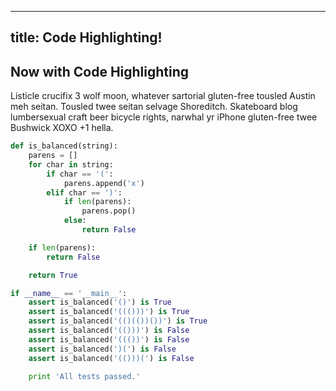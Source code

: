 ----
title: Code Highlighting!
----

## Now with Code Highlighting

Listicle crucifix 3 wolf moon, whatever sartorial gluten-free tousled Austin
meh seitan. Tousled twee seitan selvage Shoreditch. Skateboard blog lumbersexual
craft beer bicycle rights, narwhal yr iPhone gluten-free twee Bushwick XOXO +1
hella.

```python
def is_balanced(string):
    parens = []
    for char in string:
        if char == '(':
            parens.append('x')
        elif char == ')':
            if len(parens):
                parens.pop()
            else:
                return False

    if len(parens):
        return False

    return True

if __name__ == '__main__':
    assert is_balanced('()') is True
    assert is_balanced('((()))') is True
    assert is_balanced('(()(())())') is True
    assert is_balanced('(()))') is False
    assert is_balanced('((())') is False
    assert is_balanced(')(') is False
    assert is_balanced('(()))(') is False

    print 'All tests passed.'
```
